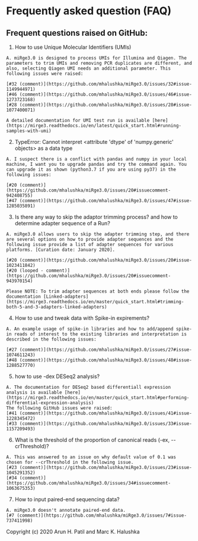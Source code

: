 # Frequently asked question (FAQ) 

## Frequent questions raised on GitHub:

1. How to use Unique Molecular Identifiers (UMIs) 

```
A. miRge3.0 is designed to process UMIs for Illumina and Qiagen. The parameters to trim UMIs and removing PCR duplicates are different, and also, selecting Qiagen UMI needs an additional parameter. This following issues were raised:

[#32 (comment)](https://github.com/mhalushka/miRge3.0/issues/32#issue-1149944971)
[#46 (comment)](https://github.com/mhalushka/miRge3.0/issues/46#issue-1273723168)
[#28 (comment)](https://github.com/mhalushka/miRge3.0/issues/28#issue-1077400071)

A detailed documentation for UMI test run is available [here](https://mirge3.readthedocs.io/en/latest/quick_start.html#running-samples-with-umi)
```

2. TypeError: Cannot interpret <attribute 'dtype' of 'numpy.generic' objects> as a data type


```
A. I suspect there is a conflict with pandas and numpy in your local machine, I want you to upgrade pandas and try the command again. You can upgrade it as shown (python3.7 if you are using py37) in the following issues:

[#20 (comment)](https://github.com/mhalushka/miRge3.0/issues/20#issuecomment-942408755)
[#47 (comment)](https://github.com/mhalushka/miRge3.0/issues/47#issue-1285035891)

```
3. Is there any way to skip the adaptor trimming process? and how to determine adapter sequence of a Run?

```
A. miRge3.0 allows users to skip the adapter trimming step, and there are several options on how to provide adapter sequences and the following issue provide a list of adapter sequences for various platforms. [Curation date: January 2020]. 

[#20 (comment)](https://github.com/mhalushka/miRge3.0/issues/20#issue-1023411842)
[#20 (looped - comment)](https://github.com/mhalushka/miRge3.0/issues/20#issuecomment-943970154)

Please NOTE: To trim adapter sequences at both ends please follow the documentation [Linked-adapters](https://mirge3.readthedocs.io/en/master/quick_start.html#trimming-both-5-and-3-adapters-linked-adapters)
```

4. How to use and tweak data with Spike-in expirements? 

```
A. An example usage of spike-in libraries and how to add/append spike-in reads of interest to the existing libraries and interpretation is described in the following issues:

[#27 (comment)](https://github.com/mhalushka/miRge3.0/issues/27#issue-1074611243) 
[#48 (comment)](https://github.com/mhalushka/miRge3.0/issues/48#issue-1288527770)
```

5. how to use -dex DESeq2 analysis?

```
A. The documentation for DESeq2 based differentiall expression analysis is available [here](https://mirge3.readthedocs.io/en/master/quick_start.html#performing-differential-expression-analysis)
The following GitHub issues were raised:
[#41 (comment)](https://github.com/mhalushka/miRge3.0/issues/41#issue-1228345472)
[#33 (comment)](https://github.com/mhalushka/miRge3.0/issues/33#issue-1157209493)
```

6. What is the threshold of the proportion of canonical reads (-ex, --crThreshold)?

```
A. This was answered to an issue on why default value of 0.1 was chosen for --crThreshold in the following issue.
[#23 (comment)](https://github.com/mhalushka/miRge3.0/issues/23#issue-1045291352)
[#34 (comment)](https://github.com/mhalushka/miRge3.0/issues/34#issuecomment-1063675353)
```

7. How to input paired-end sequencing data?

```
A. miRge3.0 doesn't annotate paired-end data. 
[#7 (comment)](https://github.com/mhalushka/miRge3.0/issues/7#issue-737411998)
```


Copyright (c) 2020 Arun H. Patil and Marc K. Halushka
